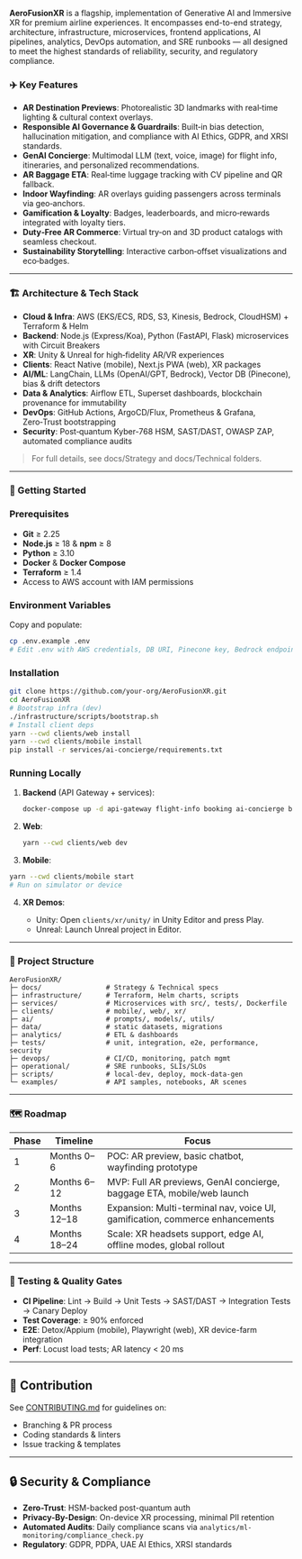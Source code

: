 **AeroFusionXR** is a flagship, implementation of Generative AI and Immersive XR for premium airline experiences. It encompasses end-to-end strategy, architecture, infrastructure, microservices, frontend applications, AI pipelines, analytics, DevOps automation, and SRE runbooks — all designed to meet the highest standards of reliability, security, and regulatory compliance.


### ✈️ Key Features

* **AR Destination Previews**: Photorealistic 3D landmarks with real‑time lighting & cultural context overlays.
* **Responsible AI Governance & Guardrails**: Built‑in bias detection, hallucination mitigation, and compliance with AI Ethics, GDPR, and XRSI standards.
* **GenAI Concierge**: Multimodal LLM (text, voice, image) for flight info, itineraries, and personalized recommendations.
* **AR Baggage ETA**: Real‑time luggage tracking with CV pipeline and QR fallback.
* **Indoor Wayfinding**: AR overlays guiding passengers across terminals via geo‑anchors.
* **Gamification & Loyalty**: Badges, leaderboards, and micro‑rewards integrated with loyalty tiers.
* **Duty‑Free AR Commerce**: Virtual try‑on and 3D product catalogs with seamless checkout.
* **Sustainability Storytelling**: Interactive carbon‑offset visualizations and eco‑badges.

---

### 🏗️ Architecture & Tech Stack

* **Cloud & Infra**: AWS (EKS/ECS, RDS, S3, Kinesis, Bedrock, CloudHSM) + Terraform & Helm
* **Backend**: Node.js (Express/Koa), Python (FastAPI, Flask) microservices with Circuit Breakers
* **XR**: Unity & Unreal for high‑fidelity AR/VR experiences
* **Clients**: React Native (mobile), Next.js PWA (web), XR packages
* **AI/ML**: LangChain, LLMs (OpenAI/GPT, Bedrock), Vector DB (Pinecone), bias & drift detectors
* **Data & Analytics**: Airflow ETL, Superset dashboards, blockchain provenance for immutability
* **DevOps**: GitHub Actions, ArgoCD/Flux, Prometheus & Grafana, Zero‑Trust bootstrapping
* **Security**: Post‑quantum Kyber-768 HSM, SAST/DAST, OWASP ZAP, automated compliance audits

> For full details, see docs/Strategy and docs/Technical folders.

---

### 🚀 Getting Started

### Prerequisites

* **Git** ≥ 2.25
* **Node.js** ≥ 18 & **npm** ≥ 8
* **Python** ≥ 3.10
* **Docker** & **Docker Compose**
* **Terraform** ≥ 1.4
* Access to AWS account with IAM permissions

### Environment Variables

Copy and populate:

```bash
cp .env.example .env
# Edit .env with AWS credentials, DB URI, Pinecone key, Bedrock endpoint, etc.
```

### Installation

```bash
git clone https://github.com/your-org/AeroFusionXR.git
cd AeroFusionXR
# Bootstrap infra (dev)
./infrastructure/scripts/bootstrap.sh
# Install client deps
yarn --cwd clients/web install
yarn --cwd clients/mobile install
pip install -r services/ai-concierge/requirements.txt
```

### Running Locally

1. **Backend** (API Gateway + services):

   ```bash
   docker-compose up -d api-gateway flight-info booking ai-concierge baggage-tracker wayfinding commerce
   ```
2. **Web**:

   ```bash
   yarn --cwd clients/web dev
   ```
3. **Mobile**:
```bash
yarn --cwd clients/mobile start
# Run on simulator or device
````
4. **XR Demos**:

   * Unity: Open `clients/xr/unity/` in Unity Editor and press Play.
   * Unreal: Launch Unreal project in Editor.

---

### 📂 Project Structure

```
AeroFusionXR/
├─ docs/                # Strategy & Technical specs
├─ infrastructure/      # Terraform, Helm charts, scripts
├─ services/            # Microservices with src/, tests/, Dockerfile
├─ clients/             # mobile/, web/, xr/
├─ ai/                  # prompts/, models/, utils/
├─ data/                # static datasets, migrations
├─ analytics/           # ETL & dashboards
├─ tests/               # unit, integration, e2e, performance, security
├─ devops/              # CI/CD, monitoring, patch mgmt
├─ operational/         # SRE runbooks, SLIs/SLOs
├─ scripts/             # local-dev, deploy, mock-data-gen
└─ examples/            # API samples, notebooks, AR scenes
```

---

### 🗺️ Roadmap

| Phase | Timeline     | Focus                                                                        |
| ----- | ------------ | ---------------------------------------------------------------------------- |
| 1     | Months 0–6   | POC: AR preview, basic chatbot, wayfinding prototype                         |
| 2     | Months 6–12  | MVP: Full AR previews, GenAI concierge, baggage ETA, mobile/web launch       |
| 3     | Months 12–18 | Expansion: Multi-terminal nav, voice UI, gamification, commerce enhancements |
| 4     | Months 18–24 | Scale: XR headsets support, edge AI, offline modes, global rollout           |

---

### 🧪 Testing & Quality Gates

* **CI Pipeline**: Lint → Build → Unit Tests → SAST/DAST → Integration Tests → Canary Deploy
* **Test Coverage**: ≥ 90% enforced
* **E2E**: Detox/Appium (mobile), Playwright (web), XR device-farm integration
* **Perf**: Locust load tests; AR latency < 20 ms

---

## 🤝 Contribution

See [CONTRIBUTING.md](CONTRIBUTING.md) for guidelines on:

* Branching & PR process
* Coding standards & linters
* Issue tracking & templates

---

## 🔒 Security & Compliance

* **Zero-Trust**: HSM-backed post-quantum auth
* **Privacy-By-Design**: On-device XR processing, minimal PII retention
* **Automated Audits**: Daily compliance scans via `analytics/ml-monitoring/compliance_check.py`
* **Regulatory**: GDPR, PDPA, UAE AI Ethics, XRSI standards
